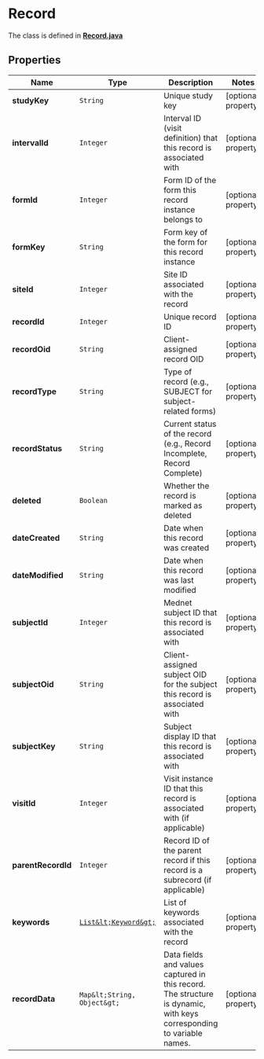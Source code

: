 

# Record

The class is defined in **[Record.java](../../src/main/java/org/openapitools/model/Record.java)**

## Properties

Name | Type | Description | Notes
------------ | ------------- | ------------- | -------------
**studyKey** | `String` | Unique study key |  [optional property]
**intervalId** | `Integer` | Interval ID (visit definition) that this record is associated with |  [optional property]
**formId** | `Integer` | Form ID of the form this record instance belongs to |  [optional property]
**formKey** | `String` | Form key of the form for this record instance |  [optional property]
**siteId** | `Integer` | Site ID associated with the record |  [optional property]
**recordId** | `Integer` | Unique record ID |  [optional property]
**recordOid** | `String` | Client-assigned record OID |  [optional property]
**recordType** | `String` | Type of record (e.g., SUBJECT for subject-related forms) |  [optional property]
**recordStatus** | `String` | Current status of the record (e.g., Record Incomplete, Record Complete) |  [optional property]
**deleted** | `Boolean` | Whether the record is marked as deleted |  [optional property]
**dateCreated** | `String` | Date when this record was created |  [optional property]
**dateModified** | `String` | Date when this record was last modified |  [optional property]
**subjectId** | `Integer` | Mednet subject ID that this record is associated with |  [optional property]
**subjectOid** | `String` | Client-assigned subject OID for the subject this record is associated with |  [optional property]
**subjectKey** | `String` | Subject display ID that this record is associated with |  [optional property]
**visitId** | `Integer` | Visit instance ID that this record is associated with (if applicable) |  [optional property]
**parentRecordId** | `Integer` | Record ID of the parent record if this record is a subrecord (if applicable) |  [optional property]
**keywords** | [`List&lt;Keyword&gt;`](Keyword.md) | List of keywords associated with the record |  [optional property]
**recordData** | `Map&lt;String, Object&gt;` | Data fields and values captured in this record. The structure is dynamic, with keys corresponding to variable names. |  [optional property]





















